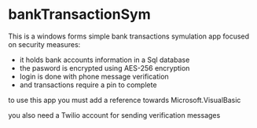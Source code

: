 # bankTransactionSym

This is a windows forms simple bank transactions symulation app focused on security measures:
- it holds bank accounts information in a Sql database
- the pasword is encrypted using AES-256 encryption
- login is done with phone message verification
- and transactions require a pin to complete
	
to use this app you must add a reference towards Microsoft.VisualBasic

you also need a Twilio account for sending verification messages 
